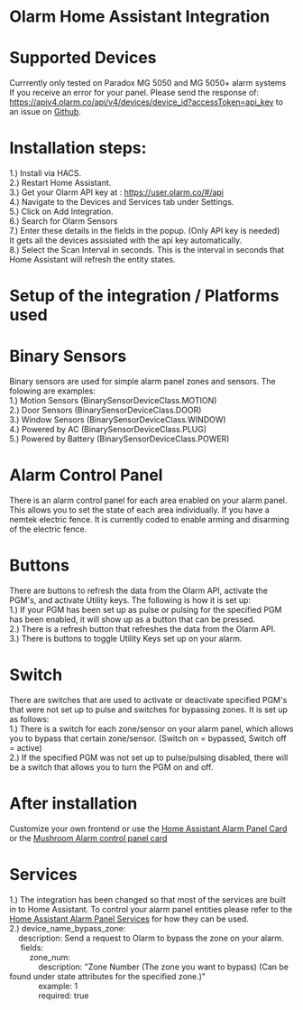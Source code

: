 # Olarm Home Assistant Integration
# Supported Devices
Currrently only tested on Paradox MG 5050 and MG 5050+ alarm systems</br>
If you receive an error for your panel. Please send the response of:
https://apiv4.olarm.co/api/v4/devices/device_id?accessToken=api_key to an issue on <a href="https://github.com/rainepretorius/olarm-ha-integration/issues">Github</a>.</br>
# Installation steps:<br />
1.) Install via HACS.<br />
2.) Restart Home Assistant.<br />
3.) Get your Olarm API key at : https://user.olarm.co/#/api<br />
4.) Navigate to the Devices and Services tab under Settings.<br />
5.) Click on Add Integration.<br />
6.) Search for Olarm Sensors<br />
7.) Enter these details in the fields in the popup. (Only API key is needed)<br />
It gets all the devices assisiated with the api key automatically.<br />
8.) Select the Scan Interval in seconds. This is the interval in seconds that Home Assistant will refresh the entity states.<br />
# Setup of the integration / Platforms used <br />
# Binary Sensors #
Binary sensors are used for simple alarm panel zones and sensors. The folowing are examples:<br />
1.) Motion Sensors (BinarySensorDeviceClass.MOTION)<br />
2.) Door Sensors (BinarySensorDeviceClass.DOOR)<br />
3.) Window Sensors (BinarySensorDeviceClass.WINDOW)<br />
4.) Powered by AC (BinarySensorDeviceClass.PLUG)<br />
5.) Powered by Battery (BinarySensorDeviceClass.POWER)<br />

# Alarm Control Panel #
There is an alarm control panel for each area enabled on your alarm panel. This allows you to set the state of each area individually. If you have a nemtek electric fence. It is currently coded to enable arming and disarming of the electric fence.<br />

# Buttons #
There are buttons to refresh the data from the Olarm API, activate the PGM's, and activate Utility keys. The following is how it is set up:<br />
1.) If your PGM has been set up as pulse or pulsing for the specified PGM has been enabled, it will show up as a button that can be pressed.<br />
2.) There is a refresh button that refreshes the data from the Olarm API.<br />
3.) There is buttons to toggle Utility Keys set up on your alarm.<br />

# Switch #
There are switches that are used to activate or deactivate specified PGM's that were not set up to pulse and switches for bypassing zones. It is set up as follows:<br/>
1.) There is a switch for each zone/sensor on your alarm panel, which allows you to bypass that certain zone/sensor. (Switch on = bypassed, Switch off = active)<br/>
2.) If the specified PGM was not set up to pulse/pulsing disabled, there will be a switch that allows you to turn the PGM on and off.<br />

# After installation #
Customize your own frontend or use the <a href="https://www.home-assistant.io/dashboards/alarm-panel/">Home Assistant Alarm Panel Card</a><br /> or the <a href="https://github.com/piitaya/lovelace-mushroom/blob/main/docs/cards/alarm-control-panel.md"> Mushroom Alarm control panel card</a><br />
# Services #
1.) The integration has been changed so that most of the services are built in to Home Assistant. To control your alarm panel entities please refer to the <a href="https://www.home-assistant.io/integrations/alarm_control_panel/#services"> Home Assistant Alarm Panel Services</a> for how they can be used.<br />
2.) device_name_bypass_zone:</br>
&nbsp;&nbsp;&nbsp;&nbsp;description: Send a request to Olarm to bypass the zone on your alarm.</br>
&nbsp;&nbsp;&nbsp;&nbsp;&nbsp;fields:</br>
&nbsp;&nbsp;&nbsp;&nbsp;&nbsp;&nbsp;&nbsp;&nbsp;&nbsp;zone_num:</br>
&nbsp;&nbsp;&nbsp;&nbsp;&nbsp;&nbsp;&nbsp;&nbsp;&nbsp;&nbsp;&nbsp;&nbsp;&nbsp;description: "Zone Number (The zone you want to bypass) (Can be found under state attributes for the specified zone.)"</br>
&nbsp;&nbsp;&nbsp;&nbsp;&nbsp;&nbsp;&nbsp;&nbsp;&nbsp;&nbsp;&nbsp;&nbsp;&nbsp;example: 1</br>
&nbsp;&nbsp;&nbsp;&nbsp;&nbsp;&nbsp;&nbsp;&nbsp;&nbsp;&nbsp;&nbsp;&nbsp;&nbsp;required: true</br>